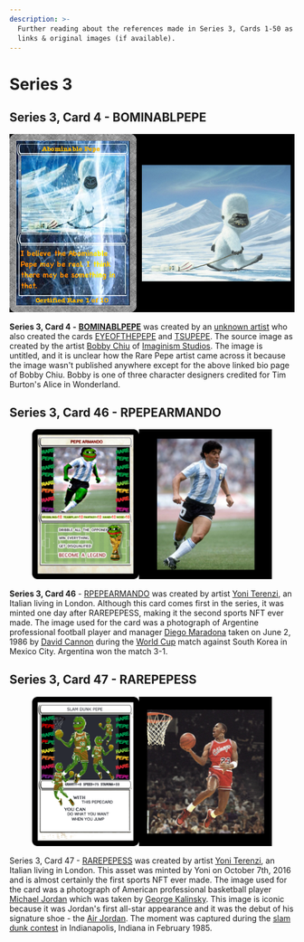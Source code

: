 ```yaml
---
description: >-
  Further reading about the references made in Series 3, Cards 1-50 as well as
  links & original images (if available).
---
```


# Series 3

## Series 3, Card 4 - BOMINABLPEPE

![](<../../../.gitbook/assets/S03 C04 - BOMINABLPEPE card and source.jpg>)

**Series 3, Card 4 -** [**BOMINABLPEPE**](https://pepe.wtf/asset/BOMINABLPEPE) was created by an [unknown artist](https://pepe.wtf/artists/1JKpLkXFF8hcacxyr7HU9LZhacCJeTQhZ5) who also created the cards [EYEOFTHEPEPE](https://pepe.wtf/asset/EYEOFTHEPEPE) and [TSUPEPE](https://pepe.wtf/asset/TSUPEPE). The source image as created by the artist [Bobby Chiu](https://www.imaginismstudios.com/bobby-chiu) of [Imaginism Studios](https://www.imaginismstudios.com/). The image is untitled, and it is unclear how the Rare Pepe artist came across it because the image wasn't published anywhere except for the above linked bio page of Bobby Chiu. Bobby is one of three character designers credited for Tim Burton's Alice in Wonderland. &#x20;

## Series 3, Card 46 - RPEPEARMANDO

<figure><img src="../../../.gitbook/assets/S03 C46 - RPEPEARMANDO card and source.jpg" alt=""><figcaption></figcaption></figure>

**Series 3, Card 46** - [RPEPEARMANDO](https://pepe.wtf/asset/RPEPEARMANDO) was created by artist [Yoni Terenzi](https://pepe.wtf/artists/Yoni-Terenzi), an Italian living in London. Although this card comes first in the series, it was minted one day after RAREPEPESS, making it the second sports NFT ever made. The image used for the card was a photograph of Argentine professional football player and manager [Diego Maradona](https://en.wikipedia.org/wiki/Diego\_Maradona) taken on June 2, 1986 by [David Cannon](http://davidcannonphotography.co.uk/) during the [World Cup](https://en.wikipedia.org/wiki/FIFA\_World\_Cup) match against South Korea in Mexico City. Argentina won the match 3-1.

## Series 3, Card 47 - RAREPEPESS

<figure><img src="../../../.gitbook/assets/S03 C47 - RAREPEPESS card and source.png" alt=""><figcaption></figcaption></figure>

Series 3, Card 47 - [RAREPEPESS](https://pepe.wtf/asset/RAREPEPESS) was created by artist [Yoni Terenzi](https://pepe.wtf/artists/Yoni-Terenzi), an Italian living in London. This asset was minted by Yoni on October 7th, 2016 and is almost certainly the first sports NFT ever made. The image used for the card was a photograph of American professional basketball player [Michael Jordan](https://en.wikipedia.org/wiki/Michael\_Jordan) which was taken by [George Kalinsky](https://nypost.com/2021/09/07/msg-photographer-shares-stories-behind-michael-jordan-snaps/). This image is iconic because it was Jordan's first all-star appearance and it was the debut of his signature shoe - the [Air Jordan](https://en.wikipedia.org/wiki/Air\_Jordan). The moment was captured during the [slam dunk contest](https://en.wikipedia.org/wiki/Slam\_Dunk\_Contest) in Indianapolis, Indiana in February 1985.&#x20;
